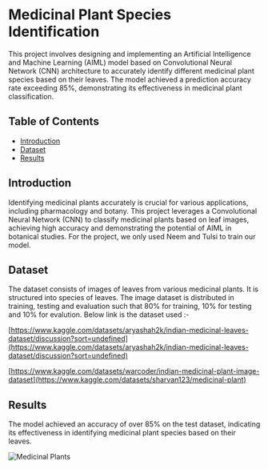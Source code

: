 # Medicinal Plant Species Identification

This project involves designing and implementing an Artificial Intelligence and Machine Learning (AIML) model based on Convolutional Neural Network (CNN) architecture to accurately identify different medicinal plant species based on their leaves. The model achieved a prediction accuracy rate exceeding 85%, demonstrating its effectiveness in medicinal plant classification.

## Table of Contents
- [Introduction](#introduction)
- [Dataset](#dataset)
- [Results](#result)

## Introduction

Identifying medicinal plants accurately is crucial for various applications, including pharmacology and botany. This project leverages a Convolutional Neural Network (CNN) to classify medicinal plants based on leaf images, achieving high accuracy and demonstrating the potential of AIML in botanical studies. For the project, we only used Neem and Tulsi to train our model. 

## Dataset

The dataset consists of images of leaves from various medicinal plants. It is structured into species of leaves. The image dataset is distributed in training, testing and evaluation such that 80% for training, 10% for testing and 10% for evalution. Below link is the dataset used :-

[https://www.kaggle.com/datasets/aryashah2k/indian-medicinal-leaves-dataset/discussion?sort=undefined](https://www.kaggle.com/datasets/aryashah2k/indian-medicinal-leaves-dataset/discussion?sort=undefined)

[https://www.kaggle.com/datasets/warcoder/indian-medicinal-plant-image-dataset](https://www.kaggle.com/datasets/sharvan123/medicinal-plant)

## Results

The model achieved an accuracy of over 85% on the test dataset, indicating its effectiveness in identifying medicinal plant species based on their leaves.

![Medicinal Plants](images/medicinal_plants.jpg)


